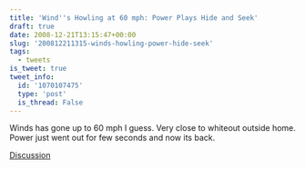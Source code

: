 ```yaml
---
title: 'Wind''s Howling at 60 mph: Power Plays Hide and Seek'
draft: true
date: 2008-12-21T13:15:47+00:00
slug: '200812211315-winds-howling-power-hide-seek'
tags:
  - tweets
is_tweet: true
tweet_info:
  id: '1070107475'
  type: 'post'
  is_thread: False
---
```




Winds has gone up to 60 mph I guess. Very close to whiteout outside home. Power just went out for few seconds and now its back.

[Discussion](https://x.com/sytelus/status/1070107475)
